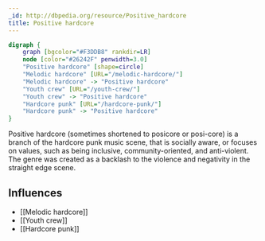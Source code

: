 ```yaml
---
_id: http://dbpedia.org/resource/Positive_hardcore
title: Positive hardcore
---
```


```dot
digraph {
	graph [bgcolor="#F3DDB8" rankdir=LR]
	node [color="#26242F" penwidth=3.0]
	"Positive hardcore" [shape=circle]
	"Melodic hardcore" [URL="/melodic-hardcore/"]
	"Melodic hardcore" -> "Positive hardcore"
	"Youth crew" [URL="/youth-crew/"]
	"Youth crew" -> "Positive hardcore"
	"Hardcore punk" [URL="/hardcore-punk/"]
	"Hardcore punk" -> "Positive hardcore"
}
```

Positive hardcore (sometimes shortened to posicore or posi-core) is a branch of the hardcore punk music scene, that is socially aware, or focuses on values, such as being inclusive, community-oriented, and anti-violent. The genre was created as a backlash to the violence and negativity in the straight edge scene.

## Influences

- [[Melodic hardcore]]
- [[Youth crew]]
- [[Hardcore punk]]
